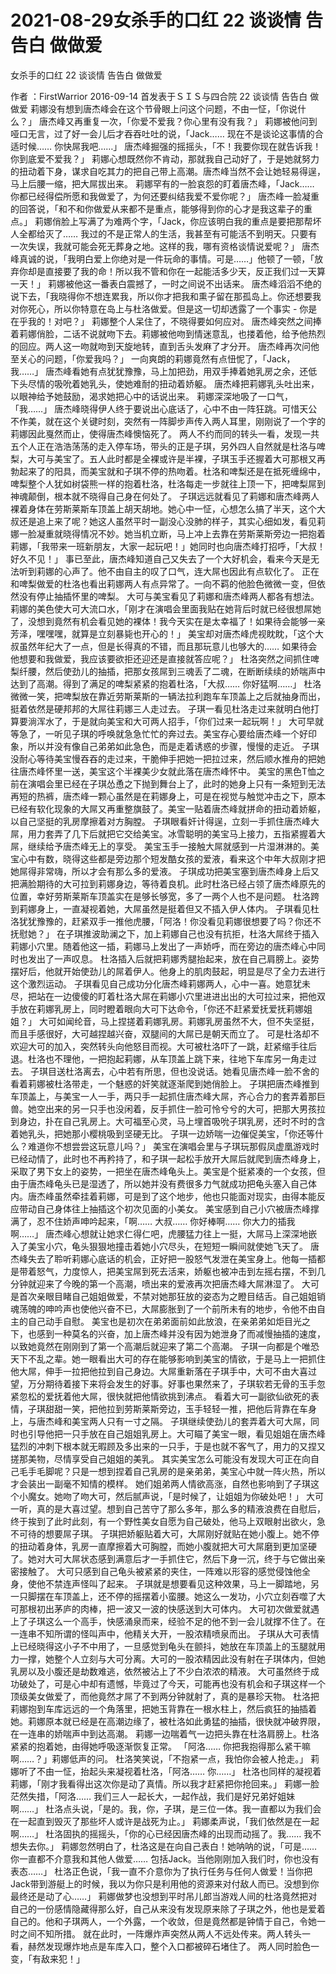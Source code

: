 # 2021-08-29女杀手的口红 22 谈谈情 告告白 做做爱



女杀手的口红 22 谈谈情 告告白 做做爱



作者 ：FirstWarrior 2016-09-14 首发表于ＳＩＳ与四合院
22 谈谈情 告告白 做做爱
莉娜没有想到唐杰峰会在这个节骨眼上问这个问题，不由一怔，「你说什么？」
唐杰峰又再重复一次，「你爱不爱我？你心里有没有我？」
莉娜被他问到哑口无言，过了好一会儿后才吞吞吐吐的说，「Jack…… 现在不是谈论这事情的合适时候…… 你快屌我吧……」
唐杰峰掘强的摇摇头，「不！我要你现在就告诉我！你到底爱不爱我？」
莉娜心想既然你不肯动，那就我自己动好了，于是她就努力的扭动着下身，谋求自吃其力的把自己带上高潮。唐杰峰当然不会让她轻易得逞，马上后腰一缩，把大屌拔出来。
莉娜罕有的一脸哀怨的盯着唐杰峰，「Jack…… 你都已经得偿所愿和我做爱了，为何还要纠结我爱不爱你呢？」
唐杰峰一脸凝重的回答说，「和不和你做爱从来都不是重点，能够得到你的心才是我这辈子的重点。」
莉娜俏脸上写满了为难两个字，「Jack，你应该明白我的重点是要把那帮坏人全都给灭了…… 我过的不是正常人的生活，我甚至有可能活不到明天。只要有一次失误，我就可能会死无葬身之地。这样的我，哪有资格谈情说爱呢？」
唐杰峰真诚的说，「我明白爱上你绝对是一件玩命的事情。可是……」他顿了一顿，「放弃你却是直接要了我的命！所以我不管和你在一起能活多少天，反正我们过一天算一天！」
莉娜被他这一番表白震撼了，一时之间说不出话来。
唐杰峰滔滔不绝的说下去，「我晓得你不想连累我，所以你才把我和熏子留在那孤岛上。你还想要我对你死心，所以你特意在岛上与杜洛做爱。但是这一切却透露了一个事实 - 你是在乎我的！对吧？」
莉娜整个人呆住了，不晓得要如何应对。
唐杰峰突然之间捧着莉娜俏脸，二话不说就吻下去。莉娜被他吻到情迷意乱，也搂着他，给予他热烈的回应。两人这一吻就吻到天旋地转，直到舌头发麻了才分开。
唐杰峰再次问他至关心的问题，「你爱我吗？」
一向爽朗的莉娜竟然有点忸怩了，「Jack，我……」
唐杰峰看她有点犹犹豫豫，马上加把劲，用双手捧着她乳房之余，还低下头尽情的吸吮着她乳头，使她难耐的扭动着娇躯。
唐杰峰把莉娜乳头吐出来，以眼神给予她鼓励，渴求她把心中的话说出来。
莉娜深深地吸了一口气，「我……」
唐杰峰晓得伊人终于要说出心底话了，心中不由一阵狂跳。可惜天公不作美，就在这个关键时刻，突然有一阵脚步声传入两人耳里，刚刚说了一个字的莉娜因此戛然而止，使得唐杰峰懊恼死了。
两人不约而同的转头一看，发现一共五个人正在浩浩荡荡的走入停车场，带头的正是子琪，另外四人自然就是杜洛与啤梨，大可与美宝了。五人此时都是全裸或许是半裸，子琪玉手还握着大可那根又再勃起来了的阳具，而美宝就和子琪不停的热吻着。杜洛和啤梨还是在抵死缠绵中，啤梨整个人犹如树袋熊一样的抱着杜洛，杜洛每走一步就往上顶一下，把啤梨屌到神魂颠倒，根本就不晓得自己身在何处了。
子琪远远就看见了莉娜和唐杰峰两人裸着身体在劳斯莱斯车顶盖上胡天胡地。她心中一怔，心想怎么搞了半天，这个大叔还是追上来了呢？她这人虽然平时一副没心没肺的样子，其实心细如发，看见莉娜一脸凝重就晓得情况不妙。她当机立断，马上冲上去靠在劳斯莱斯旁边一把抱着莉娜，「我带来一班新朋友，大家一起玩吧！」她同时也向唐杰峰打招呼，「大叔！好久不见！」
事已至此，唐杰峰知道自己又失去了一个大好机会，看来今天是无法听到莉娜的心声了。他不由自主的叹了口气，连大屌也因此有点软化了。
正在和啤梨做爱的杜洛也看出莉娜两人有点异常了。一向不羁的他脸色微微一变，但依然没有停止抽插怀里的啤梨。
大可与美宝看见了莉娜和唐杰峰两人都各有想法。
莉娜的美色使大可大流口水，「刚才在演唱会里面我贴在她背后时就已经很想屌她了，没想到竟然有机会看见她的裸体！我今天实在是太幸福了！如果待会能够一亲芳泽，嘿嘿嘿，就算是立刻暴毙也开心的！」
美宝却对唐杰峰虎视眈眈，「这个大叔虽然年纪大了一点，但是长得真的不错，而且那玩意儿也够大的…… 如果待会他想要和我做爱，我应该要欲拒还迎还是直接就答应呢？」
杜洛突然之间抓住啤梨纤腰，然后使劲儿的抽插，把那女孩屌到三魂丢了二魂，在断断续续的娇喘声中达到了高潮。得到了满足的啤梨紧紧的抱着杜洛，「大叔…… 你好猛啊……」
杜洛微微一笑，把啤梨放在靠近劳斯莱斯的一辆法拉利跑车车顶盖上之后就抽身而出，挺着依然是硬邦邦的大屌往莉娜三人走过去。
子琪一看见杜洛走过来就明白他打算要淌浑水了，于是就向美宝和大可两人招手，「你们过来一起玩啊！」
大可早就等急了，一听见子琪的呼唤就急急忙忙的奔过去。美宝存心要给唐杰峰一个好印象，所以并没有像自己弟弟如此急色，而是走着诱惑的步骤，慢慢的走近。
子琪没耐心等待美宝慢吞吞的走过来，干脆伸手把她一把拉过来，然后顺水推舟的把她往唐杰峰怀里一送，美宝这个半裸美少女就此落在唐杰峰怀中。
美宝的黑色T恤之前在演唱会里已经在子琪怂恿之下抛到舞台上了，此时的她身上只有一条短到无法再短的热裤，唐杰峰一颗心虽然是在莉娜身上，可是在视觉与触觉冲击之下，原本已经有软化现象的大屌又再重整旗鼓了。美宝一贴着唐杰峰就拼命的扭动着娇躯，以自己坚挺的乳房摩擦着对方胸膛。
子琪眼看奸计得逞，立刻一手抓住唐杰峰大屌，用力套弄了几下后就把它交给美宝。冰雪聪明的美宝马上接力，五指紧握着大屌，继续给予唐杰峰无上的享受。
美宝玉手一接触大屌就感到一片湿淋淋的。美宝心中有数，晓得这些都是旁边那个短发酷女孩的爱液，看来这个中年大叔刚才把她屌得非常嗨，所以才会有那么多的爱液。
子琪成功把美宝塞到唐杰峰身上后又把满脸期待的大可拉到莉娜身边，等待着良机。此时杜洛已经占领了唐杰峰原先的位置，幸好劳斯莱斯车顶盖实在是够长够宽，多了一两个人也不是问题。
杜洛跨到莉娜身上，一直凝视着她，大屌虽然是挺着但又不插入伊人体内。
子琪看见杜洛犹犹豫豫的，赶紧双手一推他虎腰，「阿洛！你没看见莉娜很想要了吗？你还不抚慰她？」
在子琪推波助澜之下，加上莉娜自己也没有抗拒，杜洛大屌终于插入莉娜小穴里。随着他这一插，莉娜马上发出了一声娇呼，而在旁边的唐杰峰心中同时也发出了一声叹息。
杜洛插入后就把莉娜秀腿抬起来，放在自己肩膀上。姿势摆好后，他就开始使劲儿的屌着伊人。他身上的肌肉鼓起，明显是尽了全力去进行这个激烈运动。
子琪看见自己成功分化唐杰峰莉娜两人，心中一喜。她意犹未尽，把站在一边傻傻的盯着杜洛大屌在莉娜小穴里进进出出的大可拉过来，把他双手放在莉娜乳房上，同时瞪着眼向大可下达命令，「你还不赶紧爱抚爱抚莉娜姐姐？」
大可如闻纶音，马上捏搓着莉娜乳房。莉娜乳房虽然不大，但不失坚挺，而且手感很好，大可越捏越兴奋，双腿间的大屌已是朝天而立了。
可是杜洛却不欢迎大可的加入，突然转头向他怒目而视。大可被杜洛吓了一跳，赶紧缩手往后退。杜洛也不理他，一把抱起莉娜，从车顶盖上跳下来，往地下车库另一角走过去。
子琪目送杜洛离去，心中若有所思，但也没说话。她看见唐杰峰一脸不舍的看着莉娜被杜洛带走，一个魅惑的奸笑就逐渐爬到她俏脸上。
子琪把唐杰峰推到车顶盖上，与美宝一人一手，两只手一起抓住唐杰峰大屌，齐心合力的套弄着那巨兽。她空出来的另一只手也没闲着，反手抓住一脸可怜兮兮的大可，把那大男孩拉到身边，扑在自己乳房上。大可福至心灵，马上埋首吸吮子琪乳房，还时不时的含着她乳头，把她那小樱桃吸到坚硬无比。
子琪一边娇喘一边催促美宝，「你还等什么？难道你不想尝尝这玩意儿吗？」
美宝在演唱会里与子琪玩那假凤虚凰游戏时已经动情了，此时也不再矜持了，和子琪一起松手放开大屌后就爬到唐杰峰身上，采取了男下女上的姿势，一把坐在唐杰峰龟头上。美宝是个挺紧凑的一个女孩，但由于唐杰峰龟头已是湿透了，所以她并没有费很多力气就成功把龟头塞入自己体内。唐杰峰虽然牵挂着莉娜，可是到了这个地步，他也只能面对现实，由得本能反应带动自己身体往上抽插这个初次见面的小美女。
美宝感到自己小穴被唐杰峰撑满了，忍不住娇声呻吟起来，「啊…… 大叔…… 你好棒啊…… 你大力的插我啊……」
唐杰峰心想就让她求仁得仁吧，虎腰猛力往上一挺，大屌马上深深地嵌入了美宝小穴，龟头狠狠地撞击着她小穴尽头，在短短一瞬间就使她飞天了。
唐杰峰失去了聆听莉娜心底话的机会，正好把一股怒气发泄在美宝身上。他每一插都是带着怒气，力度惊人，把美宝屌到死去活来，娇躯也被冲击到左摇右摆，不到几分钟就迎来了今晚的第一个高潮，喷出来的爱液再次把唐杰峰大屌淋湿了。
大可是首次亲眼目睹自己姐姐做爱，不禁对她那狂放的姿态为之瞪目结舌。自己姐姐销魂荡魄的呻吟声也使他兴奋不已，大屌膨胀到了一个前所未有的地步，令他不由自主的自己动手自慰。
美宝也是初次在弟弟面前如此放浪，在亲弟弟如炬目光之下，也感到一种莫名的兴奋，加上唐杰峰并没有因为她泄身了而减慢抽插的速度，以致她竟然在刚刚到了第一个高潮后就迎来了第二个高潮。
子琪一向都是个唯恐天下不乱之辈。她一眼看出大可的存在能够影响到美宝的情欲，于是马上一把抓住他大屌，伸手一拉把他拉到自己身边。大屌重新落在子琪手中，大可不由大喜过望，万分期待着接下来将会发生的好事。好事也果然来了，子琪软若无骨的玉手忽紧忽松的爱抚着他大屌，很快就把他情欲挑到沸点。
看着大可一副欲仙欲死的表情，子琪甜甜一笑，把他拉到劳斯莱斯旁边，玉手轻轻一推，把他后背靠在车身上，与唐杰峰和美宝两人只有一寸之隔。
子琪继续使劲儿的套弄着大可大屌，同时也引导他把一只手放在自己姐姐乳房上。大可瞄了美宝一眼，看见姐姐在唐杰峰猛烈的冲刺下根本就无暇顾及多出来的一只手，于是也就不客气了，用力的又捏又搓那美物，尽情享受自己姐姐的美乳。
其实美宝怎么可能没有发现大可正在向自己毛手毛脚呢？只是一想到捏着自己乳房的是亲弟弟，美宝心中就一阵火热，所以才会装出一副毫不知情的模样。
她们姐弟两人情欲高涨，自然也影响到了子琪这个小魔女。她吻了吻大可，然后腻声说，「是时候了，让姐姐为你破处吧！」
大可一听，真的是大喜过望。想到自己苦守了那么多年，那么多的精液浪费在自慰后，终于挨到了此时此刻，有一个野性美女自愿为自己破处，他马上双眼射出欲火，急不可待的想要屌子琪。
子琪把娇躯贴着大可，大屌刚好就贴在她小腹上。她不停的扭动着身体，乳房一直摩擦着大可胸膛，而她小腹就把大可大屌磨到更加坚硬了。她对大可大屌状态感到满意后才一手抓住它，然后下身一沉，终于与它做出亲密接触了。
大可只感到自己龟头被紧紧的夹住，一阵难以形容的感觉侵蚀他全身，使他不禁连声怪叫了起来。
子琪就是想要看见这种效果，马上一脚踏地，另一只脚摆在车顶盖上，还不停的摇摆着小蛮腰。她这么一发功，小穴立刻吞噬了大可那根初出茅庐的肉棒，把一波又一波的快感送到大可体内。
大可初次做爱就遇上了子琪这么一个高手，快感涌泉而来，经验不足的他不到一会儿就撑不住了。在一连串不知所谓的怪叫声中，他精关大开，一股浓精喷泉而出。
子琪从大可表情上已经晓得这小子不中用了，一旦感觉到龟头在颤抖，她放在车顶盖上的玉腿就用力一撑，她整个人立刻与大可分离。大可的一股浓精因此没有射在子琪体内，但她乳房以及小腹还是劫数难逃，依然被沾上了不少白浓浓的精液。
大可虽然终于成功破处了，可是心中却有遗憾，毕竟过了今天，可能再也没有机会和子琪这样一个顶级美女做爱了，而他竟然才屌了不到两分钟就射了，真的是暴珍天物。
杜洛把莉娜抱到车库远远的一个角落里，把她玉背靠在一根水柱上，然后疯狂的抽插着她。莉娜原本就已经是在高潮边缘了，被杜洛如此勇猛的抽插，很快就冲破界限，在一连串的娇喘声中到达高潮。
莉娜一边喘着气一边把头靠在杜洛肩膀上。杜洛紧紧的抱着她，由得她呼吸逐渐恢复正常。
「阿洛…… 你把我抱得那么紧干嘛啊……？」莉娜低声的问。
杜洛笑笑说，「不抱紧一点，我怕你会被人抢走。」
莉娜听了不由一怔，抬起头来凝视着杜洛，「阿洛…… 你……」
杜洛也同样的凝视着莉娜，「刚才我看得出这次你是动了真情。所以我才赶紧把你抢回来。」
莉娜一脸茫然失措，「阿洛…… 我们三人一起长大，一起作战，我们是好兄弟好姐妹啊……」
杜洛点头说，「是的。我，你，子琪，是三位一体。我一直都以为我们会在一起直到毁灭了那些坏人或许是战死为止。」
莉娜柔声说，「我们依然是在一起啊……」
杜洛固执的摇摇头，「你的心已经因唐杰峰的出现而动摇了。我…… 我不想失去你。」
莉娜忽然明白了，杜洛这是在向自己表白！她呐呐的说，「可是…… 你一直都不介意我和其他人做爱…… 包括Jack。当他刚刚加入我们时，你也没有表态……」
杜洛正色说，「我一直不介意你为了执行任务与任何人做爱！当你把Jack带到游艇上的时候，我以为你只是利用他的资源来对付敌人而已。没想到你最终还是动了心……」
莉娜做梦也没想到平时吊儿郎当游戏人间的杜洛竟然把对自己的一份感情隐藏得那么好，自己从来没有发现原来除了子琪之外，他也是爱着自己的。他和子琪两人，一个外露，一个收敛，但是竟然都是钟情于自己，令她一时之间不知所措。
就在此时，一阵爆炸声突然从两人不远处传来。两人转头一看，赫然发现爆炸地点是车库入口，整个入口都被碎石堵住了。
两人同时脸色一变，「有敌来犯！」


